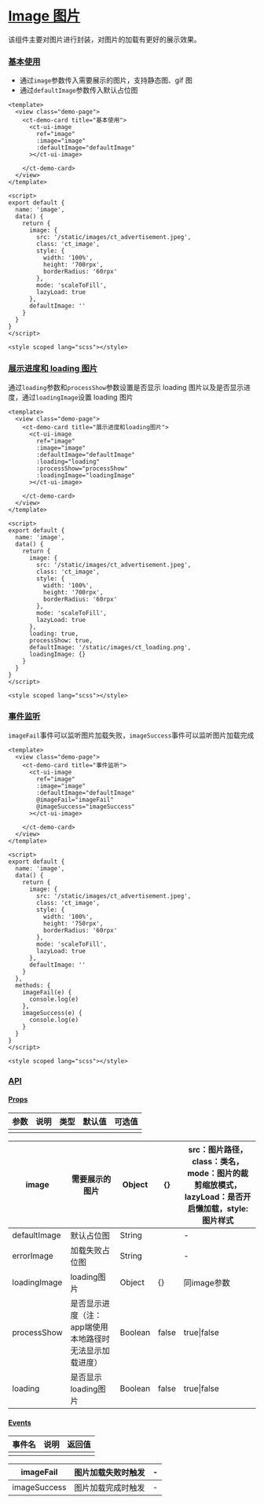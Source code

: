 # [Image 图片](http://mid.chinatowercom.cn:18080/appGuide/ui/image.html#image-图片)

该组件主要对图片进行封装，对图片的加载有更好的展示效果。

### [基本使用](http://mid.chinatowercom.cn:18080/appGuide/ui/image.html#基本使用)

- 通过`image`参数传入需要展示的图片，支持静态图、gif 图
- 通过`defaultImage`参数传入默认占位图

```vue
<template>
  <view class="demo-page">
    <ct-demo-card title="基本使用">
      <ct-ui-image
        ref="image"
        :image="image"
        :defaultImage="defaultImage"
      ></ct-ui-image>
       
    </ct-demo-card>
  </view>
</template>

<script>
export default {
  name: 'image',
  data() {
    return {
      image: {
        src: '/static/images/ct_advertisement.jpeg',
        class: 'ct_image',
        style: {
          width: '100%',
          height: '700rpx',
          borderRadius: '60rpx'
        },
        mode: 'scaleToFill',
        lazyLoad: true
      },
      defaultImage: ''
    }
  }
}
</script>

<style scoped lang="scss"></style>
```

### [展示进度和 loading 图片](http://mid.chinatowercom.cn:18080/appGuide/ui/image.html#展示进度和-loading-图片)

通过`loading`参数和`processShow`参数设置是否显示 loading 图片以及是否显示进度，通过`loadingImage`设置 loading 图片

```vue
<template>
  <view class="demo-page">
    <ct-demo-card title="展示进度和loading图片">
      <ct-ui-image
        ref="image"
        :image="image"
        :defaultImage="defaultImage"
        :loading="loading"
        :processShow="processShow"
        :loadingImage="loadingImage"
      ></ct-ui-image>
       
    </ct-demo-card>
  </view>
</template>

<script>
export default {
  name: 'image',
  data() {
    return {
      image: {
        src: '/static/images/ct_advertisement.jpeg',
        class: 'ct_image',
        style: {
          width: '100%',
          height: '700rpx',
          borderRadius: '60rpx'
        },
        mode: 'scaleToFill',
        lazyLoad: true
      },
      loading: true,
      processShow: true,
      defaultImage: '/static/images/ct_loading.png',
      loadingImage: {}
    }
  }
}
</script>

<style scoped lang="scss"></style>
```

### [事件监听](http://mid.chinatowercom.cn:18080/appGuide/ui/image.html#事件监听)

`imageFail`事件可以监听图片加载失败，`imageSuccess`事件可以监听图片加载完成

```vue
<template>
  <view class="demo-page">
    <ct-demo-card title="事件监听">
      <ct-ui-image
        ref="image"
        :image="image"
        :defaultImage="defaultImage"
        @imageFail="imageFail"
        @imageSuccess="imageSuccess"
      ></ct-ui-image>
       
    </ct-demo-card>
  </view>
</template>

<script>
export default {
  name: 'image',
  data() {
    return {
      image: {
        src: '/static/images/ct_advertisement.jpeg',
        class: 'ct_image',
        style: {
          width: '100%',
          height: '750rpx',
          borderRadius: '60rpx'
        },
        mode: 'scaleToFill',
        lazyLoad: true
      },
      defaultImage: ''
    }
  },
  methods: {
    imageFail(e) {
      console.log(e)
    },
    imageSuccess(e) {
      console.log(e)
    }
  }
}
</script>

<style scoped lang="scss"></style>
```

### [API](http://mid.chinatowercom.cn:18080/appGuide/ui/image.html#api)

#### [Props](http://mid.chinatowercom.cn:18080/appGuide/ui/image.html#props)

| 参数 | 说明 | 类型 | 默认值 | 可选值 |
| ---- | ---- | ---- | ------ | ------ |
|      |      |      |        |        |

| image        | 需要展示的图片                                          | Object  | {}    | src：图片路径，class：类名，mode：图片的裁剪缩放模式，lazyLoad：是否开启懒加载，style: 图片样式 |
| ------------ | ------------------------------------------------------- | ------- | ----- | ------------------------------------------------------------ |
| defaultImage | 默认占位图                                              | String  |       | -                                                            |
| errorImage   | 加载失败占位图                                          | String  |       | -                                                            |
| loadingImage | loading图片                                             | Object  | {}    | 同image参数                                                  |
| processShow  | 是否显示进度（注：app端使用本地路径时无法显示加载进度） | Boolean | false | true\|false                                                  |
| loading      | 是否显示loading图片                                     | Boolean | false | true\|false                                                  |

#### [Events](http://mid.chinatowercom.cn:18080/appGuide/ui/image.html#events)

| 事件名 | 说明 | 返回值 |
| ------ | ---- | ------ |
|        |      |        |

| imageFail    | 图片加载失败时触发 | -    |
| ------------ | ------------------ | ---- |
| imageSuccess | 图片加载完成时触发 | -    |